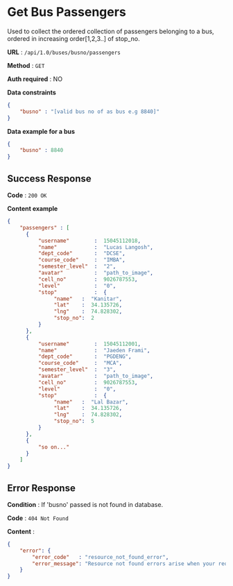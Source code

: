 # Get Bus Passengers
Used to collect the ordered collection of passengers belonging to a bus, ordered in increasing order[1,2,3..] of stop_no.

**URL** : `/api/1.0/buses/busno/passengers`

**Method** : `GET`

**Auth required** : NO

**Data constraints**

```json
{
    "busno" : "[valid bus no of as bus e.g 8840]"
}
```

**Data example for a bus**

```json
{
    "busno" : 8840
}
```

## Success Response

**Code** : `200 OK`

**Content example**

```json
{
    "passengers" : [
      {
          "username"        :  15045112018,
          "name"            :  "Lucas Langosh",
          "dept_code"       :  "DCSE",
          "course_code"     :  "IMBA",
          "semester_level"  :  "2",
          "avatar"          :  "path_to_image",
          "cell_no"         :  9026787553,
          "level"           :  "0",
          "stop"            :  {
               "name"   :  "Kanitar",
               "lat"    :  34.135726,
               "lng"    :  74.828302,
               "stop_no":  2
          }
      },
      {
          "username"        :  15045112001,
          "name"            :  "Jaeden Frami",
          "dept_code"       :  "PGDENG",
          "course_code"     :  "MCA",
          "semester_level"  :  "3",
          "avatar"          :  "path_to_image",
          "cell_no"         :  9026787553,
          "level"           :  "0",
          "stop"            :  {
               "name"   :  "Lal Bazar",
               "lat"    :  34.135726,
               "lng"    :  74.828302,
               "stop_no":  5
          }
      },
      {
          "so on..."
      }
    ]
}
```

## Error Response

**Condition** : If 'busno'  passed is not found in database.

**Code** : `404 Not Found`

**Content** :

```json
{
    "error": {
        "error_code"   : "resource_not_found_error",
        "error_message": "Resource not found errors arise when your request is trying to access the resources not found in datbase."
    }
}
```